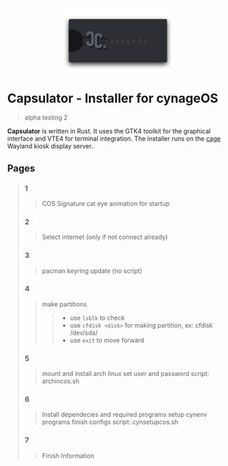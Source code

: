<p align="center">
    <img align="center" width="49%" src="https://raw.githubusercontent.com/ekahPruthvi/cynageOS/main/Source/Pictures/COSlogo/cynageOS.png" /> 
</p>

# Capsulator - Installer for cynageOS

> alpha testing 2

<b>Capsulator</b> is written in Rust. It uses the GTK4 toolkit for the graphical interface and VTE4 for terminal integration. The installer runs on the [cage](https://github.com/cage-kiosk/cage) Wayland kiosk display server.

## Pages
> ### 1
>> COS Signature cat eye animation for startup
> ### 2
>> Select internet (only if not connect already)
> ### 3
>> pacman keyring update (no script)
> ### 4
>> make partitions
>>>  - use `lsblk` to check
>>>  - use `cfdisk <disk>` for making partition, ex: cfdisk /dev/sda/
>>>  - use `exit` to move forward
> ### 5
>> mount and install arch linux
>> set user and password
>> script: archincos.sh
> ### 6
>> Install dependecies and required programs
>> setup cynenv programs
>> finish configs
>> script: cynsetupcos.sh
> ### 7
>> Finish
>> Information
 
